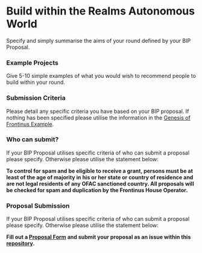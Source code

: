 # Build within the Realms Autonomous World
Specify and simply summarise the aims of your round defined by your BIP Proposal.

### Example Projects
Give 5-10 simple examples of what you would wish to recommend people to build within your round.

### Submission Criteria
Please detail any specific criteria you have based on your BIP proposal. If nothing has been specified please utilise the information in the [Genesis of Frontinus Example](https://github.com/Calcutatator/Frontinus-House-Docs/blob/main/FH%20Rounds%20Criteria/%231%20Genesis%20of%20Frontinus.md).

### Who can submit?
If your BIP Proposal utilises specific criteria of who can submit a proposal please specify. Otherwise please utilise the statement below:

**To control for spam and be eligible to receive a grant, persons must be at least of the age of majority in his or her state or country of residence and are not legal residents of any OFAC sanctioned country. All proposals will be checked for spam and duplication by the Frontinus House Operator.**

### Proposal Submission
If your BIP Proposal utilises specific criteria of who can submit a proposal please specify. Otherwise please utilise the statement below:

**Fill out a [Proposal Form](https://github.com/Calcutatator/Frontinus-House-Docs/blob/main/Proposal%20Framework/builder-proposal-framework.md) and submit your proposal as an issue within this [repository](https://github.com/Calcutatator/Frontinus-House-Docs/issues).**
